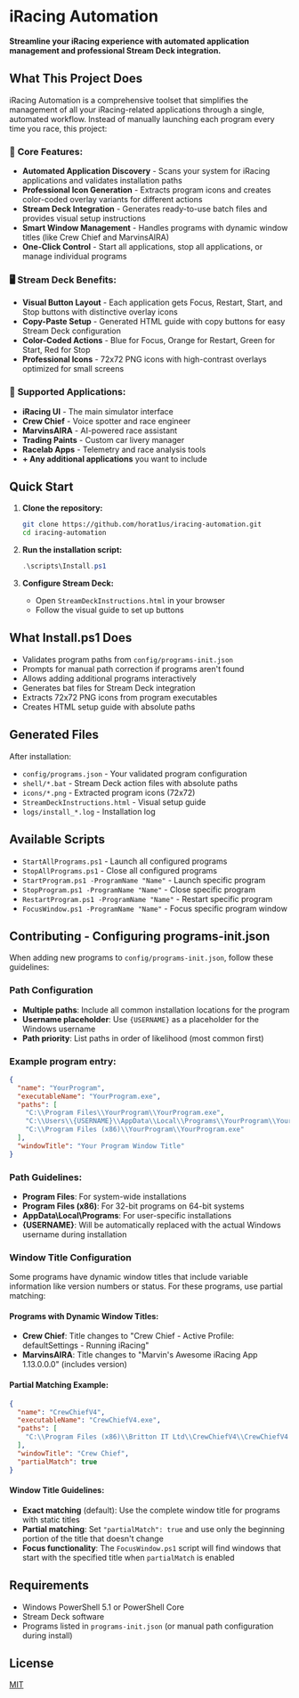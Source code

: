 # iRacing Automation

**Streamline your iRacing experience with automated application management and professional Stream Deck integration.**

## What This Project Does

iRacing Automation is a comprehensive toolset that simplifies the management of all your iRacing-related applications through a single, automated workflow. Instead of manually launching each program every time you race, this project:

### 🎯 **Core Features:**
- **Automated Application Discovery** - Scans your system for iRacing applications and validates installation paths
- **Professional Icon Generation** - Extracts program icons and creates color-coded overlay variants for different actions
- **Stream Deck Integration** - Generates ready-to-use batch files and provides visual setup instructions
- **Smart Window Management** - Handles programs with dynamic window titles (like Crew Chief and MarvinsAIRA)
- **One-Click Control** - Start all applications, stop all applications, or manage individual programs

### 🖥️ **Stream Deck Benefits:**
- **Visual Button Layout** - Each application gets Focus, Restart, Start, and Stop buttons with distinctive overlay icons
- **Copy-Paste Setup** - Generated HTML guide with copy buttons for easy Stream Deck configuration  
- **Color-Coded Actions** - Blue for Focus, Orange for Restart, Green for Start, Red for Stop
- **Professional Icons** - 72x72 PNG icons with high-contrast overlays optimized for small screens

### 🔧 **Supported Applications:**
- **iRacing UI** - The main simulator interface
- **Crew Chief** - Voice spotter and race engineer
- **MarvinsAIRA** - AI-powered race assistant  
- **Trading Paints** - Custom car livery manager
- **Racelab Apps** - Telemetry and race analysis tools
- **+ Any additional applications** you want to include

## Quick Start

1. **Clone the repository:**
   ```bash
   git clone https://github.com/horat1us/iracing-automation.git
   cd iracing-automation
   ```

2. **Run the installation script:**
   ```powershell
   .\scripts\Install.ps1
   ```

3. **Configure Stream Deck:**
   - Open `StreamDeckInstructions.html` in your browser
   - Follow the visual guide to set up buttons

## What Install.ps1 Does

- Validates program paths from `config/programs-init.json`
- Prompts for manual path correction if programs aren't found
- Allows adding additional programs interactively
- Generates bat files for Stream Deck integration
- Extracts 72x72 PNG icons from program executables
- Creates HTML setup guide with absolute paths

## Generated Files

After installation:
- `config/programs.json` - Your validated program configuration
- `shell/*.bat` - Stream Deck action files with absolute paths
- `icons/*.png` - Extracted program icons (72x72)
- `StreamDeckInstructions.html` - Visual setup guide
- `logs/install_*.log` - Installation log

## Available Scripts

- `StartAllPrograms.ps1` - Launch all configured programs
- `StopAllPrograms.ps1` - Close all configured programs  
- `StartProgram.ps1 -ProgramName "Name"` - Launch specific program
- `StopProgram.ps1 -ProgramName "Name"` - Close specific program
- `RestartProgram.ps1 -ProgramName "Name"` - Restart specific program
- `FocusWindow.ps1 -ProgramName "Name"` - Focus specific program window

## Contributing - Configuring programs-init.json

When adding new programs to `config/programs-init.json`, follow these guidelines:

### Path Configuration
- **Multiple paths**: Include all common installation locations for the program
- **Username placeholder**: Use `{USERNAME}` as a placeholder for the Windows username
- **Path priority**: List paths in order of likelihood (most common first)

### Example program entry:
```json
{
  "name": "YourProgram",
  "executableName": "YourProgram.exe",
  "paths": [
    "C:\\Program Files\\YourProgram\\YourProgram.exe",
    "C:\\Users\\{USERNAME}\\AppData\\Local\\Programs\\YourProgram\\YourProgram.exe",
    "C:\\Program Files (x86)\\YourProgram\\YourProgram.exe"
  ],
  "windowTitle": "Your Program Window Title"
}
```

### Path Guidelines:
- **Program Files**: For system-wide installations
- **Program Files (x86)**: For 32-bit programs on 64-bit systems
- **AppData\\Local\\Programs**: For user-specific installations
- **{USERNAME}**: Will be automatically replaced with the actual Windows username during installation

### Window Title Configuration
Some programs have dynamic window titles that include variable information like version numbers or status. For these programs, use partial matching:

#### Programs with Dynamic Window Titles:
- **Crew Chief**: Title changes to "Crew Chief - Active Profile: defaultSettings - Running iRacing"
- **MarvinsAIRA**: Title changes to "Marvin's Awesome iRacing App 1.13.0.0.0" (includes version)

#### Partial Matching Example:
```json
{
  "name": "CrewChiefV4",
  "executableName": "CrewChiefV4.exe",
  "paths": [
    "C:\\Program Files (x86)\\Britton IT Ltd\\CrewChiefV4\\CrewChiefV4.exe"
  ],
  "windowTitle": "Crew Chief",
  "partialMatch": true
}
```

#### Window Title Guidelines:
- **Exact matching** (default): Use the complete window title for programs with static titles
- **Partial matching**: Set `"partialMatch": true` and use only the beginning portion of the title that doesn't change
- **Focus functionality**: The `FocusWindow.ps1` script will find windows that start with the specified title when `partialMatch` is enabled

## Requirements

- Windows PowerShell 5.1 or PowerShell Core
- Stream Deck software
- Programs listed in `programs-init.json` (or manual path configuration during install)

## License
[MIT](./LICENSE)
